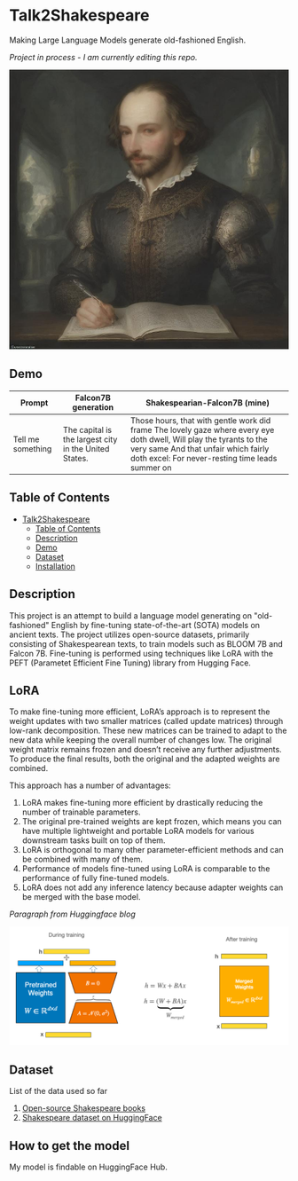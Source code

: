 # Talk2Shakespeare
Making Large Language Models generate old-fashioned English.


*Project in process - I am currently editing this repo.*

![alt-text-1](imgs/shakespeare.png "Image generated on the Real-Time Latent Consistency Model space.")

## Demo

| Prompt    | Falcon7B generation | Shakespearian-Falcon7B (mine) |
| -------- | ------- | --------|
| Tell me something| The capital is the largest city in the United States.|   Those hours, that with gentle work did frame The lovely gaze where every eye doth dwell, Will play the tyrants to the very same And that unfair which fairly doth excel: For never-resting time leads summer on |

## Table of Contents

- [Talk2Shakespeare](#project-name)
  - [Table of Contents](#table-of-contents)
  - [Description](#description)
  - [Demo](#demo)
  - [Dataset](#features)
  - [Installation](#installation)


## Description

This project is an attempt to build a language model generating on "old-fashioned" English by fine-tuning state-of-the-art (SOTA) models on ancient texts. The project utilizes open-source datasets, primarily consisting of Shakespearean texts, to train models such as BLOOM 7B and Falcon 7B. Fine-tuning is performed using techniques like LoRA with the PEFT (Parametet Efficient Fine Tuning) library from Hugging Face.

## LoRA

To make fine-tuning more efficient, LoRA’s approach is to represent the weight updates with two smaller matrices (called update matrices) through low-rank decomposition. These new matrices can be trained to adapt to the new data while keeping the overall number of changes low. The original weight matrix remains frozen and doesn’t receive any further adjustments. To produce the final results, both the original and the adapted weights are combined.

This approach has a number of advantages:

1. LoRA makes fine-tuning more efficient by drastically reducing the number of trainable parameters.
2. The original pre-trained weights are kept frozen, which means you can have multiple lightweight and portable LoRA models for various downstream tasks built on top of them.
3. LoRA is orthogonal to many other parameter-efficient methods and can be combined with many of them.
4. Performance of models fine-tuned using LoRA is comparable to the performance of fully fine-tuned models.
5. LoRA does not add any inference latency because adapter weights can be merged with the base model.

_Paragraph from Huggingface blog_

![alt-text-1](imgs/LoRA_diagram.png "Image generated on the Real-Time Latent Consistency Model space.")

## Dataset

List of the data used so far

1. [Open-source Shakespeare books](https://ocw.mit.edu/ans7870/6/6.006/s08/lecturenotes/files/t8.shakespeare.txt)
2. [Shakespeare dataset on HuggingFace](https://huggingface.co/datasets/tiny_shakespeare)

## How to get the model

My model is findable on HuggingFace Hub.

